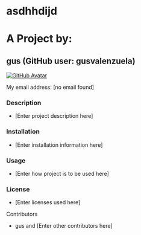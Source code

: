 # asdhhdijd
    
# A Project by: 
## gus (GitHub user: gusvalenzuela)

[![GitHub Avatar](https://avatars2.githubusercontent.com/u/13578427?v=4)](https://api.github.com/users/gusvalenzuela)

My email address: [no email found]

### Description
* [Enter project description here]

### Installation
* [Enter installation information here]

### Usage
* [Enter how project is to be used here]

### License
* [Enter licenses used here]

Contributors
* gus and [Enter other contributors here]
